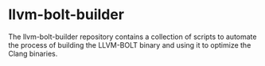 # llvm-bolt-builder
The llvm-bolt-builder repository contains a collection of scripts to automate the process of building the LLVM-BOLT binary and using it to optimize the Clang binaries.
